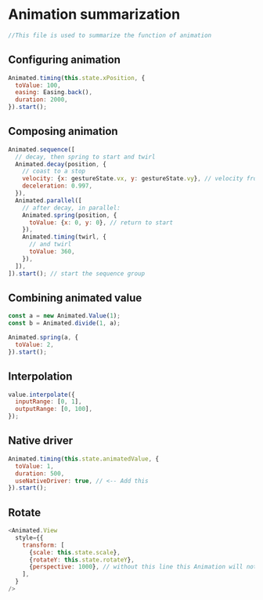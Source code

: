 # Animation summarization 

```js
//This file is used to summarize the function of animation
```

## Configuring animation

```js
Animated.timing(this.state.xPosition, {
  toValue: 100,
  easing: Easing.back(),
  duration: 2000,
}).start();
```

## Composing animation

```js
Animated.sequence([
  // decay, then spring to start and twirl
  Animated.decay(position, {
    // coast to a stop
    velocity: {x: gestureState.vx, y: gestureState.vy}, // velocity from gesture release
    deceleration: 0.997,
  }),
  Animated.parallel([
    // after decay, in parallel:
    Animated.spring(position, {
      toValue: {x: 0, y: 0}, // return to start
    }),
    Animated.timing(twirl, {
      // and twirl
      toValue: 360,
    }),
  ]),
]).start(); // start the sequence group
```

## Combining animated value

```js
const a = new Animated.Value(1);
const b = Animated.divide(1, a);

Animated.spring(a, {
  toValue: 2,
}).start();
```

## Interpolation

```js 
value.interpolate({
  inputRange: [0, 1],
  outputRange: [0, 100],
});
```

## Native driver

```js  
Animated.timing(this.state.animatedValue, {
  toValue: 1,
  duration: 500,
  useNativeDriver: true, // <-- Add this
}).start();
```

## Rotate 

```js 
<Animated.View
  style={{
    transform: [
      {scale: this.state.scale},
      {rotateY: this.state.rotateY},
      {perspective: 1000}, // without this line this Animation will not render on Android while working fine on iOS
    ],
  }
/>
```